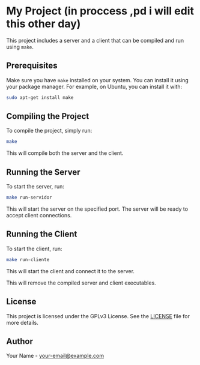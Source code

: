 # My Project (in proccess ,pd i will edit this other day)

This project includes a server and a client that can be compiled and run using `make`.

## Prerequisites

Make sure you have `make` installed on your system. You can install it using your package manager. For example, on Ubuntu, you can install it with:

```sh
sudo apt-get install make
```

## Compiling the Project

To compile the project, simply run:

```sh
make
```

This will compile both the server and the client.

## Running the Server

To start the server, run:

```sh
make run-servidor
```

This will start the server on the specified port. The server will be ready to accept client connections.

## Running the Client

To start the client, run:

```sh
make run-cliente
```

This will start the client and connect it to the server.

This will remove the compiled server and client executables.

## License

This project is licensed under the GPLv3 License. See the [LICENSE](LICENSE) file for more details.

## Author

Your Name - [your-email@example.com](mailto:your-email@example.com)
